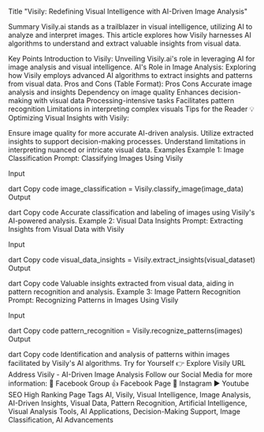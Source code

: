 Title
"Visily: Redefining Visual Intelligence with AI-Driven Image Analysis"

Summary
Visily.ai stands as a trailblazer in visual intelligence, utilizing AI to analyze and interpret images. This article explores how Visily harnesses AI algorithms to understand and extract valuable insights from visual data.

Key Points
Introduction to Visily: Unveiling Visily.ai's role in leveraging AI for image analysis and visual intelligence.
AI's Role in Image Analysis: Exploring how Visily employs advanced AI algorithms to extract insights and patterns from visual data.
Pros and Cons (Table Format):
Pros	Cons
Accurate image analysis and insights	Dependency on image quality
Enhances decision-making with visual data	Processing-intensive tasks
Facilitates pattern recognition	Limitations in interpreting complex visuals
Tips for the Reader 💡
Optimizing Visual Insights with Visily:

Ensure image quality for more accurate AI-driven analysis.
Utilize extracted insights to support decision-making processes.
Understand limitations in interpreting nuanced or intricate visual data.
Examples
Example 1: Image Classification
Prompt: Classifying Images Using Visily

Input

dart
Copy code
image_classification = Visily.classify_image(image_data)
Output

dart
Copy code
Accurate classification and labeling of images using Visily's AI-powered analysis.
Example 2: Visual Data Insights
Prompt: Extracting Insights from Visual Data with Visily

Input

dart
Copy code
visual_data_insights = Visily.extract_insights(visual_dataset)
Output

dart
Copy code
Valuable insights extracted from visual data, aiding in pattern recognition and analysis.
Example 3: Image Pattern Recognition
Prompt: Recognizing Patterns in Images Using Visily

Input

dart
Copy code
pattern_recognition = Visily.recognize_patterns(images)
Output

dart
Copy code
Identification and analysis of patterns within images facilitated by Visily's AI algorithms.
Try for Yourself 👉 Explore Visily
URL Address
Visily - AI-Driven Image Analysis
Follow our Social Media for more information:
📘 Facebook Group
👍 Facebook Page
📸 Instagram
▶️ Youtube
SEO High Ranking Page Tags
AI, Visily, Visual Intelligence, Image Analysis, AI-Driven Insights, Visual Data, Pattern Recognition, Artificial Intelligence, Visual Analysis Tools, AI Applications, Decision-Making Support, Image Classification, AI Advancements